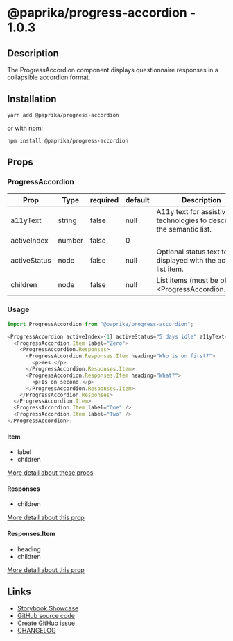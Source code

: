 <!-- start: Autogenerated - do not modify -->

# @paprika/progress-accordion - 1.0.3

## Description

The ProgressAccordion component displays questionnaire responses in a collapsible accordion format.

## Installation

```
yarn add @paprika/progress-accordion
```

or with npm:

```
npm install @paprika/progress-accordion
```

## Props

### ProgressAccordion

| Prop         | Type   | required | default | Description                                                        |
| ------------ | ------ | -------- | ------- | ------------------------------------------------------------------ |
| a11yText     | string | false    | null    | A11y text for assistive technologies to descibe the semantic list. |
| activeIndex  | number | false    | 0       |                                                                    |
| activeStatus | node   | false    | null    | Optional status text to be displayed with the active list item.    |
| children     | node   | false    | null    | List items (must be of type <ProgressAccordion.Item>.              |

<!-- end: Autogenerated - do not modify -->
<!-- content -->

### Usage

```js
import ProgressAccordion from "@paprika/progress-accordion";

<ProgressAccordion activeIndex={1} activeStatus="5 days idle" a11yText="Responses">
  <ProgressAccordion.Item label="Zero">
    <ProgressAccordion.Responses>
      <ProgressAccordion.Responses.Item heading="Who is on first?">
        <p>Yes.</p>
      </ProgressAccordion.Responses.Item>
      <ProgressAccordion.Responses.Item heading="What?">
        <p>Is on second.</p>
      </ProgressAccordion.Responses.Item>
    </ProgressAccordion.Responses>
  </ProgressAccordion.Item>
  <ProgressAccordion.Item label="One" />
  <ProgressAccordion.Item label="Two" />
</ProgressAccordion>;
```

#### Item

- label
- children

[More detail about these props](https://github.com/acl-services/paprika/blob/master/packages/ProgressAccordion/src/components/Item/Item.js)

#### Responses

- children

[More detail about this prop](https://github.com/acl-services/paprika/blob/master/packages/ProgressAccordion/src/components/Responses/Responses.js)

#### Responses.Item

- heading
- children

[More detail about this prop](https://github.com/acl-services/paprika/blob/master/packages/ProgressAccordion/src/components/Responses/Item.js)

<!-- eoContent -->

## Links

- [Storybook Showcase](https://paprika.highbond.com/?path=/story/navigation-progressaccordion--showcase)
- [GitHub source code](https://github.com/acl-services/paprika/tree/master/packages/ProgressAccordion/src)
- [Create GitHub issue](https://github.com/acl-services/paprika/issues/new?label=[]&title=@paprika/progress-accordion%20[help]:%20your%20short%20description&body=%0A%23%20Help%20wanted%0A%0A%23%23%20Please%20write%20your%20question.%0A*A%20clear%20and%20concise%20description%20of%20what%20the%20question%20is*%0A%0A%23%23%20Additional%20context%0A*Add%20any%20other%20context%20or%20screenshots%20about%20your%20question%20here.*%0A)
- [CHANGELOG](https://github.com/acl-services/paprika/tree/master/packages/ProgressAccordion/CHANGELOG.md)
